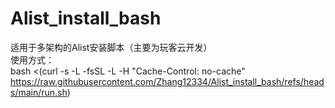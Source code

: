 # Alist_install_bash
适用于多架构的Alist安装脚本（主要为玩客云开发）<br>
使用方式：<br>
bash <(curl -s -L -fsSL -L -H "Cache-Control: no-cache" https://raw.githubusercontent.com/Zhang12334/Alist_install_bash/refs/heads/main/run.sh)
